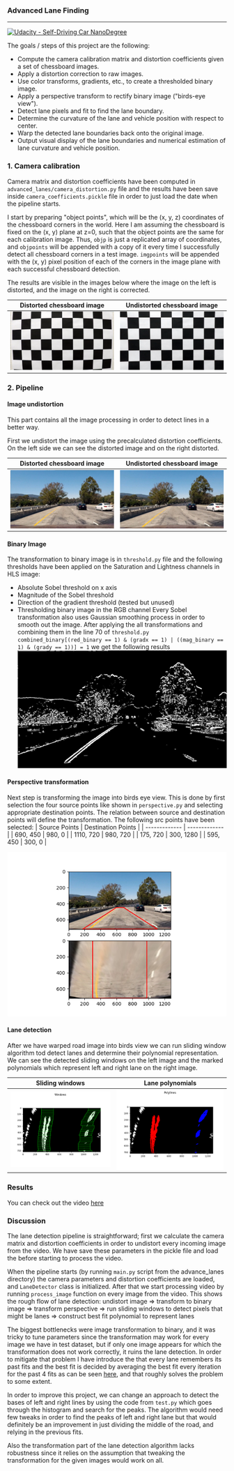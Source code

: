 ### Advanced Lane Finding
---
[![Udacity - Self-Driving Car NanoDegree](https://s3.amazonaws.com/udacity-sdc/github/shield-carnd.svg)](http://www.udacity.com/drive)

The goals / steps of this project are the following:

* Compute the camera calibration matrix and distortion coefficients given a set of chessboard images.
* Apply a distortion correction to raw images.
* Use color transforms, gradients, etc., to create a thresholded binary image.
* Apply a perspective transform to rectify binary image ("birds-eye view").
* Detect lane pixels and fit to find the lane boundary.
* Determine the curvature of the lane and vehicle position with respect to center.
* Warp the detected lane boundaries back onto the original image.
* Output visual display of the lane boundaries and numerical estimation of lane curvature and vehicle position.

### 1. Camera calibration

Camera matrix and distortion coefficients have been computed in `advanced_lanes/camera_distortion.py` file and the results have been save inside `camera_coefficients.pickle` file in order to just load the date when the pipeline starts.

I start by preparing "object points", which will be the (x, y, z) coordinates of the chessboard corners in the world. Here I am assuming the chessboard is fixed on the (x, y) plane at z=0, such that the object points are the same for each calibration image. Thus, `objp` is just a replicated array of coordinates, and `objpoints` will be appended with a copy of it every time I successfully detect all chessboard corners in a test image. `imgpoints` will be appended with the (x, y) pixel position of each of the corners in the image plane with each successful chessboard detection.

The results are visible in the images below where the image on the left is distorted, and the image on the right is corrected.

Distorted chessboard image             |  Undistorted chessboard image
:-------------------------:|:-------------------------:
![Distorted chessboard image](output_images/calibration1_distorted.jpg)  |  ![Undistorted chessboard image](output_images/calibration1_undistorted.jpg)


### 2. Pipeline

#### Image undistortion
This part contains all the image processing in order to detect lines in a better way.

First we undistort the image using the precalculated distortion coefficients. On the left side we can see the distorted image and on the right distorted.

Distorted chessboard image             |  Undistorted chessboard image
:-------------------------:|:-------------------------:
![Distorted road image](output_images/test1_distorted.jpg)  |  ![Undistorted road image](output_images/test1_undistorted.jpg)


#### Binary Image

The transformation to binary image is in `threshold.py` file and the following thresholds have been applied on the Saturation and Lightness channels in HLS image:
 - Absolute Sobel threshold on x axis
 - Magnitude of the Sobel threshold
 - Direction of the gradient threshold (tested but unused)
 - Thresholding binary image in the RGB channel
Every Sobel transformation also uses Gaussian smoothing process in order to smooth out the image. After applying the all transformations and combining them in the line 70 of `threshold.py`
`combined_binary[(red_binary == 1) & (gradx == 1) | ((mag_binary == 1) & (grady == 1))] = 1`
we get the following results
![Binary image](output_images/test1_binary.jpg)


#### Perspective transformation
Next step is transforming the image into birds eye view. This is done by first selection the four source points like shown in `perspective.py` and selecting appropriate destination points. The relation between source and destination points will define the transformation. The following src points have been selected:
| Source Points  | Destination Points |
| ------------- | ------------- |
| 690, 450  | 980, 0  |
| 1110, 720  | 980, 720  |
| 175, 720  | 300, 1280  |
| 595, 450  | 300, 0  |

![Birds view image](output_images/test1_perspective.png)

#### Lane detection

After we have warped road image into birds view we can run sliding window algorithm tod detect lanes and determine their polynomial representation. We can see the detected sliding windows on the left image and the marked polynomials which represent left and right lane on the right image.

Sliding windows             |  Lane polynomials
:-------------------------:|:-------------------------:
![Sliding windows](output_images/sliding_window.png)  |  ![Lane polynomials](output_images/polynomials_detected.png)

### Results
You can check out the video [here](tracked_video.mp4)

### Discussion
The lane detection pipeline is straightforward; first we calculate the camera matrix and distortion coefficients in order to undistort every incoming image from the video. We have save these parameters in the pickle file and load the before starting to process the video.

When the pipeline starts (by running `main.py` script from the advance_lanes directory) the camera parameters and distortion coefficients are loaded, and `LaneDetector` class is initialized. After that we start processing video by running `process_image` function on every image from the video. This shows the rough flow of lane detection:
undistort image => transform to binary image => transform perspective => run sliding windows to detect pixels that might be lanes => construct best fit polynomial to represent lanes

The biggest bottlenecks were image transformation to binary, and it was tricky to tune parameters since the transformation may work for every image we have in test dataset, but if only one image appears for which the transformation does not work correctly, it ruins the lane detection. In order to mitigate that problem I have introduce the that every lane remembers its past fits and the best fit is decided by averaging the best fit every iteration for the past 4 fits as can be seen [here](https://github.com/jbajic/CarND-Advanced-Lane-Lines/blob/33164b8fce06cc14d8561042e1866768aa889917/advanced_lanes/line_detection.py#L44), and that roughly solves the problem to some extent.

In order to improve this project, we can change an approach to detect the bases of left and right lines by using the code from `test.py` which goes through the histogram and search for the peaks. The algorithm would need few tweaks in order to find the peaks of left and right lane but that would definitely be an improvement in just dividing the middle of the road, and relying in the previous fits.

Also the transformation part of the lane detection algorithm lacks robustness since it relies on the assumption that tweaking the transformation for the given images would work on all.

